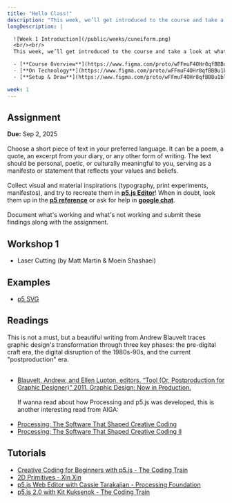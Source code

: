 ```yaml
---
title: "Hello Class!"
description: "This week, we’ll get introduced to the course and take a look at what we’ll be aiming to achieve."
longDescription: |

  ![Week 1 Introduction](/public/weeks/cuneiform.png)
  <br/><br/>
  This week, we’ll get introduced to the course and take a look at what we’ll be aiming to achieve.

  - [**Course Overview**](https://www.figma.com/proto/wFFmuF4OHr8qfBBBu1blRe/-Tech-A--Week-1?page-id=0%3A1&node-id=4102-394&p=f&viewport=1498%2C595%2C0.03&t=ZCAP0XkvaHiilUDv-1&scaling=scale-down-width&content-scaling=fixed)
  - [**On Technology**](https://www.figma.com/proto/wFFmuF4OHr8qfBBBu1blRe/-Tech-A--Week-1?page-id=0%3A1&node-id=4051-349&p=f&viewport=1498%2C595%2C0.03&t=ZCAP0XkvaHiilUDv-1&scaling=scale-down-width&content-scaling=fixed)
  - [**Setup & Draw**](https://www.figma.com/proto/wFFmuF4OHr8qfBBBu1blRe/-Tech-A--Week-1?page-id=0%3A1&node-id=1-166&p=f&viewport=1498%2C595%2C0.03&t=ZCAP0XkvaHiilUDv-1&scaling=scale-down-width&content-scaling=fixed)

week: 1
---
```


## Assignment

**Due:** Sep 2, 2025
<br/><br/>
Choose a short piece of text in your preferred language. It can be a poem, a quote, an excerpt from your diary, or any other form of writing. The text should be personal, poetic, or culturally meaningful to you, serving as a manifesto or statement that reflects your values and beliefs.
<br/><br/>
Collect visual and material inspirations (typography, print experiments, manifestos), and try to recreate them in [**p5.js Editor**](https://editor.p5js.org/)! When in doubt, look them up in the [**p5 reference**](https://beta.p5js.org/reference/) or ask for help in [**google chat**](https://chat.google.com/room/AAQATTfE9mA?cls=7).
<br/><br/>
Document what's working and what's not working and submit these findings along with the assignment.

## Workshop 1

- Laser Cutting (by Matt Martin & Moein Shashaei)

## Examples

- [p5 SVG](https://editor.p5js.org/munusshih/sketches/Vd_gqg5fz)

## Readings

This is not a must, but a beautiful writing from Andrew Blauvelt traces graphic design's transformation through three key phases: the pre-digital craft era, the digital disruption of the 1980s-90s, and the current "postproduction" era.
<br/><br/>

- [Blauvelt, Andrew, and Ellen Lupton, editors. “Tool (Or, Postproduction for Graphic Designer)” 2011. Graphic Design: Now in Production.](https://drive.google.com/file/d/1w4a-WZbLkfs9LrXkNgbM2On_eeR0m_ow/view?usp=sharing)
  <br/><br/>
  If wanna read about how Processing and p5.js was developed, this is another interesting read from AIGA:
  <br/><br/>
- [Processing: The Software That Shaped Creative Coding](https://eyeondesign.aiga.org/processing-the-software-that-shaped-creative-coding/)
- [Processing: The Software That Shaped Creative Coding II](https://eyeondesign.aiga.org/an-oral-history-of-processing-part-two/)

## Tutorials

- [Creative Coding for Beginners with p5.js - The Coding Train](https://youtu.be/yPWkPOfnGsw?feature=shared)
- [2D Primitives - Xin Xin](https://www.youtube.com/watch?v=hISICBkFa4Q)
- [p5.js Web Editor with Cassie Tarakajian - Processing Foundation](https://www.youtube.com/watch?v=x1rJJRVTpAI)
- [p5.js 2.0 with Kit Kuksenok - The Coding Train](https://www.youtube.com/watch?v=1KqQeqZ3R9Y)
